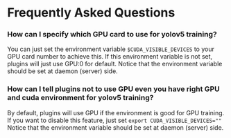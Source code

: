 # Frequently Asked Questions

### How can I specify which GPU card to use for yolov5 training?
<a id="q1"></a>
You can just set the environment variable `$CUDA_VISIBLE_DEVICES` to your GPU card number to achieve this. If this environment variable is not set, plugins will just use GPU:0 for default. Notice that the environment variable should be set at daemon (server) side.

### How can I tell plugins not to use GPU even you have right GPU and cuda environment for yolov5 training?
<a id="q2"></a>
By default, plugins will use GPU if the environment is good for GPU training. If you want to disable this feature, just set `export CUDA_VISIBLE_DEVICES=""` Notice that the environment variable should be set at daemon (server) side.
